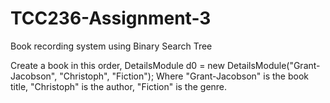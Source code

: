 # TCC236-Assignment-3

Book recording system using Binary Search Tree

Create a book in this order,
DetailsModule d0 = new DetailsModule("Grant-Jacobson", "Christoph", "Fiction");
Where "Grant-Jacobson" is the book title, "Christoph" is the author, "Fiction" is the genre.
